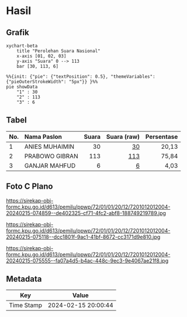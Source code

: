 # Hasil

## Grafik

```mermaid
xychart-beta
    title "Perolehan Suara Nasional"
    x-axis [01, 02, 03]
    y-axis "Suara" 0 --> 113
    bar [30, 113, 6]
```

```mermaid
%%{init: {"pie": {"textPosition": 0.5}, "themeVariables": {"pieOuterStrokeWidth": "5px"}} }%%
pie showData
    "1" : 30
    "2" : 113
    "3" : 6
```

## Tabel

| No. | Nama Paslon    | Suara | Suara (raw) | Persentase |
|:--- |:-------------- | -----:| -----------:| ----------:|
| 1   | ANIES MUHAIMIN | 30    | [30][p-1]   | 20,13      |
| 2   | PRABOWO GIBRAN | 113   | [113][p-2]  | 75,84      |
| 3   | GANJAR MAHFUD  | 6     | [6][p-3]    | 4,03       |


[p-1]: https://github.com/gigit-pemilu/pemilu-2024/blob/main/pilpres/hitung-suara/sub/72-sulawesi-tengah/sub/01-banggai/sub/01-batui/sub/2012-uso/sub/004-tps/sub/paslon-1.txt
[p-2]: https://github.com/gigit-pemilu/pemilu-2024/blob/main/pilpres/hitung-suara/sub/72-sulawesi-tengah/sub/01-banggai/sub/01-batui/sub/2012-uso/sub/004-tps/sub/paslon-2.txt
[p-3]: https://github.com/gigit-pemilu/pemilu-2024/blob/main/pilpres/hitung-suara/sub/72-sulawesi-tengah/sub/01-banggai/sub/01-batui/sub/2012-uso/sub/004-tps/sub/paslon-3.txt

## Foto C Plano

https://sirekap-obj-formc.kpu.go.id/d613/pemilu/ppwp/72/01/01/20/12/7201012012004-20240215-074859--de402325-cf71-4fc2-abf8-188749219789.jpg

https://sirekap-obj-formc.kpu.go.id/d613/pemilu/ppwp/72/01/01/20/12/7201012012004-20240215-075118--dcc1801f-9ac1-41bf-8672-cc3171d9e810.jpg

https://sirekap-obj-formc.kpu.go.id/d613/pemilu/ppwp/72/01/01/20/12/7201012012004-20240215-075555--fa07a4d5-b4ac-448c-9ec3-9e4067ae21f8.jpg


## Metadata

| Key        | Value               |
| ---------- | ------------------- |
| Time Stamp | 2024-02-15 20:00:44 |



